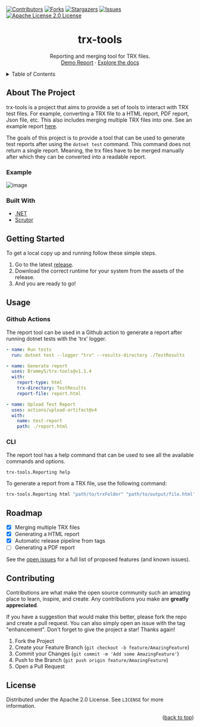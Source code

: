 <div id="top"></div>

<!-- Readme template from https://github.com/othneildrew/Best-README-Template -->

<!-- PROJECT SHIELDS -->
<!--
*** I'm using markdown "reference style" links for readability.
*** Reference links are enclosed in brackets [ ] instead of parentheses ( ).
*** See the bottom of this document for the declaration of the reference variables
*** for contributors-url, forks-url, etc. This is an optional, concise syntax you may use.
*** https://www.markdownguide.org/basic-syntax/#reference-style-links
-->

[![Contributors][contributors-shield]][contributors-url]
[![Forks][forks-shield]][forks-url]
[![Stargazers][stars-shield]][stars-url]
[![Issues][issues-shield]][issues-url]
[![Apache License 2.0 License][license-shield]][license-url]



<div align="center">

<h1 align="center">trx-tools</h3>

  <p align="center">
    Reporting and merging tool for TRX files.
    <br />
    <a href="https://trx-tools.brammys.com">Demo Report</a>
    ·
    <a href="https://github.com/BrammyS/trx-tools/wiki">Explore the docs</a>
  </p>
</div>



<!-- TABLE OF CONTENTS -->
<details>
  <summary>Table of Contents</summary>
  <ol>
    <li>
      <a href="#about-the-project">About The Project</a>
      <ul>
        <li><a href="#example">Example</a></li>
        <li><a href="#built-with">Built With</a></li>
      </ul>
    </li>
    <li>
      <a href="#getting-started">Getting Started</a>
      <ul>
        <li><a href="#prerequisites">Prerequisites</a></li>
        <li><a href="#installation">Installation</a></li>
      </ul>
    </li>
    <li><a href="#usage">Usage</a></li>
    <li><a href="#roadmap">Roadmap</a></li>
    <li><a href="#contributing">Contributing</a></li>
    <li><a href="#license">License</a></li>
  </ol>
</details>



<!-- ABOUT THE PROJECT -->
## About The Project

trx-tools is a project that aims to provide a set of tools to interact with TRX test files. For example, converting a TRX file to a HTML report, PDF report, Json file, etc. This also includes merging multiple TRX files into one.
See an example report [here](https://trx-tools.brammys.com).

The goals of this project is to provide a tool that can be used to generate test reports after using the `dotnet test` command. This command does not return a single report. Meaning, the trx files have to be merged manually after which they can be converted into a readable report.

### Example
![image](https://github.com/user-attachments/assets/b0a2246b-4071-4657-bdd3-a6d265b3bc5b)


### Built With

* [.NET](https://dotnet.microsoft.com/en-us/)
* [Scrutor](https://github.com/khellang/Scrutor)



<!-- GETTING STARTED -->
## Getting Started

To get a local copy up and running follow these simple steps.
1. Go to the latest [release](https://github.com/BrammyS/trx-tools/releases).
2. Download the correct runtime for your system from the assets of the release.
3. And you are ready to go! 


<!-- USAGE EXAMPLES -->
## Usage

### Github Actions
The report tool can be used in a Github action to generate a report after running dotnet tests with the 'trx' logger.
```yml
- name: Run tests
  run: dotnet test --logger "trx" --results-directory ./TestResults

- name: Generate report
  uses: BrammyS/trx-tools@v1.1.4
  with:
    report-type: html
    trx-directory: TestResults
    report-file: report.html

- name: Upload Test Report
  uses: actions/upload-artifact@v4
  with:
    name: test-report
    path: ./report.html
```
### CLI
The report tool has a help command that can be used to see all the available commands and options. 
```sh
trx-tools.Reporting help
```

To generate a report from a TRX file, use the following command:
```sh
trx-tools.Reporting html "path/to/trxFolder" "path/to/output/file.html"
```


<!-- ROADMAP -->
## Roadmap

- [x] Merging multiple TRX files
- [x] Generating a HTML report
- [x] Automatic release pipeline from tags
- [ ] Generating a PDF report

See the [open issues](https://github.com/BrammyS/trx-tools/issues) for a full list of proposed features (and known issues).




<!-- CONTRIBUTING -->
## Contributing

Contributions are what make the open source community such an amazing place to learn, inspire, and create. Any contributions you make are **greatly appreciated**.

If you have a suggestion that would make this better, please fork the repo and create a pull request. You can also simply open an issue with the tag "enhancement".
Don't forget to give the project a star! Thanks again!

1. Fork the Project
2. Create your Feature Branch (`git checkout -b feature/AmazingFeature`)
3. Commit your Changes (`git commit -m 'Add some AmazingFeature'`)
4. Push to the Branch (`git push origin feature/AmazingFeature`)
5. Open a Pull Request




<!-- LICENSE -->
## License

Distributed under the Apache 2.0 License. See `LICENSE` for more information.


<p align="right">(<a href="#top">back to top</a>)</p>



<!-- MARKDOWN LINKS & IMAGES -->
<!-- https://www.markdownguide.org/basic-syntax/#reference-style-links -->
[contributors-shield]: https://img.shields.io/github/contributors/BrammyS/trx-tools.svg?style=for-the-badge
[contributors-url]: https://github.com/BrammyS/trx-tools/graphs/contributors
[forks-shield]: https://img.shields.io/github/forks/BrammyS/trx-tools.svg?style=for-the-badge
[forks-url]: https://github.com/BrammyS/trx-tools/network/members
[stars-shield]: https://img.shields.io/github/stars/BrammyS/trx-tools.svg?style=for-the-badge
[stars-url]: https://github.com/BrammyS/trx-tools/stargazers
[issues-shield]: https://img.shields.io/github/issues/BrammyS/trx-tools.svg?style=for-the-badge
[issues-url]: https://github.com/BrammyS/trx-tools/issues
[license-shield]: https://img.shields.io/github/license/BrammyS/trx-tools.svg?style=for-the-badge
[license-url]: https://github.com/BrammyS/trx-tools/blob/master/LICENSE
